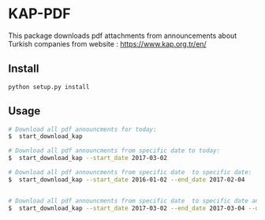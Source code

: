 # KAP-PDF

This package downloads pdf attachments from announcements  about Turkish companies from website : https://www.kap.org.tr/en/


## Install

    python setup.py install


## Usage

```bash
# Download all pdf announcments for today:
$  start_download_kap

# Download all pdf announcments from specific date to today:
$  start_download_kap --start_date 2017-03-02

# Download all pdf announcments from specific date  to specific date:
$  start_download_kap --start_date 2016-01-02 --end_date 2017-02-04


# Download all pdf announcments from specific date  to specific date and specify path to Downloads directory :
$  start_download_kap --start_date 2017-03-02 --end_date 2017-03-04 --download_directory ./MyPDFAnnouncments

```
